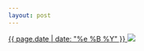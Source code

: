 ```yaml
---
layout: post
---
```


<p>
  <a href="/181">
    <time>{{ page.date | date: "%e %B %Y" }}</time>
    <img src="https://s3.amazonaws.com/life.aaronjgreenberg.com/181.jpg">
  </a>
  
</p>
